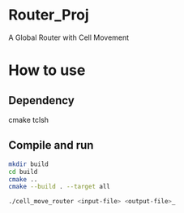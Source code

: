 # Router_Proj
A Global Router with Cell Movement 

# How to use
## Dependency
cmake 
tclsh

## Compile and run
``` bash
mkdir build
cd build
cmake ..
cmake --build . --target all 

./cell_move_router <input-file> <output-file>_
```
